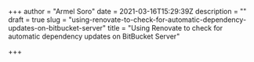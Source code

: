 +++
author = "Armel Soro"
date = 2021-03-16T15:29:39Z
description = ""
draft = true
slug = "using-renovate-to-check-for-automatic-dependency-updates-on-bitbucket-server"
title = "Using Renovate to check for automatic dependency updates on BitBucket Server"

+++




